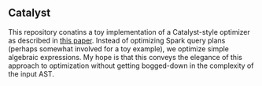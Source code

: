 ## Catalyst

This repository conatins a toy implementation of a Catalyst-style optimizer as described in [this paper](https://people.csail.mit.edu/matei/papers/2015/sigmod_spark_sql.pdf). Instead of optimizing Spark query plans (perhaps somewhat involved for a toy example), we optimize simple algebraic expressions. My hope is that this conveys the elegance of this approach to optimization without getting bogged-down in the complexity of the input AST.
